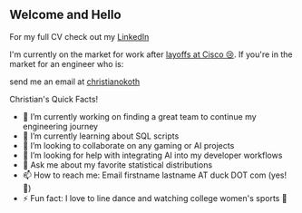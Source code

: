 ## Welcome and Hello

For my full CV check out my [LinkedIn](http://www.linkedin.com/in/christian-okoth)

I'm currently on the market for work after [layoffs at Cisco 😢](https://futurism.com/the-byte/cisco-layoff-ai-profit). If you're in the market for an engineer who is:

send me an email at [christianokoth](mailto:christianokoth@duck.com)

Christian's Quick Facts!
- 🔭 I’m currently working on finding a great team to continue my engineering journey
- 🌱 I’m currently learning about SQL scripts
- 👯 I’m looking to collaborate on any gaming or AI projects
- 🤔 I’m looking for help with integrating AI into my developer workflows
- 💬 Ask me about my favorite statistical distributions
- 📫 How to reach me: Email firstname lastname AT duck DOT com (yes! 🦆)
- ⚡ Fun fact: I love to line dance and watching college women's sports 🏀  

